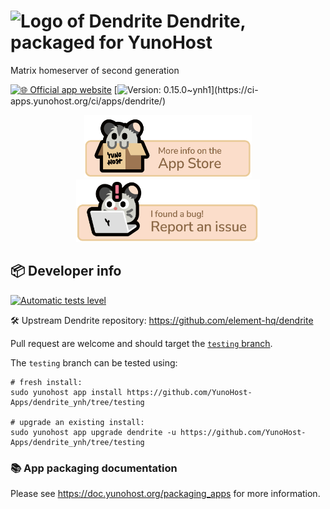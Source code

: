 <!--
N.B.: This README was automatically generated by <https://github.com/YunoHost/apps_tools/blob/main/readme_generator>
It shall NOT be edited by hand.
-->

<h1>
  <img src="https://raw.githubusercontent.com/YunoHost/apps/main/logos/dendrite.png" width="32px" alt="Logo of Dendrite">
  Dendrite, packaged for YunoHost
</h1>

Matrix homeserver of second generation

[![🌐 Official app website](https://img.shields.io/badge/Official_app_website-darkgreen?style=for-the-badge)](https://matrix.org/)
[![Version: 0.15.0~ynh1](https://img.shields.io/badge/Version-0.15.0~ynh1-rgba(0,150,0,1)?style=for-the-badge)](https://ci-apps.yunohost.org/ci/apps/dendrite/)

<div align="center">
<a href="https://apps.yunohost.org/app/dendrite"><img height="100px" src="https://github.com/YunoHost/yunohost-artwork/raw/refs/heads/main/badges/neopossum-badges/badge_more_info_on_the_appstore.svg"/></a>
<a href="https://github.com/YunoHost-Apps/dendrite_ynh/issues"><img height="100px" src="https://github.com/YunoHost/yunohost-artwork/raw/refs/heads/main/badges/neopossum-badges/badge_report_an_issue.svg"/></a>
</div>

## 📦 Developer info

[![Automatic tests level](https://apps.yunohost.org/badge/cilevel/dendrite)](https://ci-apps.yunohost.org/ci/apps/dendrite/)

🛠️ Upstream Dendrite repository: <https://github.com/element-hq/dendrite>

Pull request are welcome and should target the [`testing` branch](https://github.com/YunoHost-Apps/dendrite_ynh/tree/testing).

The `testing` branch can be tested using:
```
# fresh install:
sudo yunohost app install https://github.com/YunoHost-Apps/dendrite_ynh/tree/testing

# upgrade an existing install:
sudo yunohost app upgrade dendrite -u https://github.com/YunoHost-Apps/dendrite_ynh/tree/testing
```

### 📚 App packaging documentation

Please see <https://doc.yunohost.org/packaging_apps> for more information.